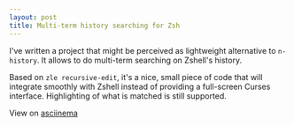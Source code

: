 ```yaml
---
layout: post
title: Multi-term history searching for Zsh
---
```


I've written a project that might be perceived as lightweight alternative to
`n-history`. It allows to do multi-term searching on Zshell's history.

Based on `zle recursive-edit`, it's a nice, small piece of code that will
integrate smoothly with Zshell instead of providing a full-screen Curses
interface.  Highlighting of what is matched is still supported.

View on [asciinema](https://asciinema.org/a/46371)

<script type="text/javascript" src="https://asciinema.org/a/46371.js" id="asciicast-46371" async></script>
